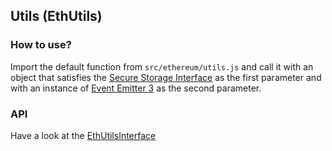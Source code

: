 ## Utils (EthUtils)

### How to use?
Import the default function from `src/ethereum/utils.js` and call it with an object that satisfies the [Secure Storage Interface](./../specification/secureStorageInterface.js) as the first parameter and with an instance of [Event Emitter 3](https://www.npmjs.com/package/eventemitter3) as the second parameter.

### API
Have a look at the [EthUtilsInterface](./utils.js)